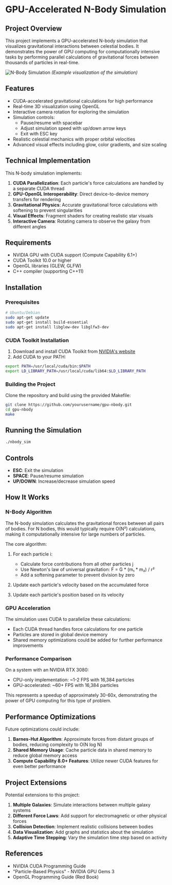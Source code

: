 # GPU-Accelerated N-Body Simulation

## Project Overview

This project implements a GPU-accelerated N-body simulation that visualizes gravitational interactions between celestial bodies. It demonstrates the power of GPU computing for computationally intensive tasks by performing parallel calculations of gravitational forces between thousands of particles in real-time.

![N-Body Simulation](https://i.ibb.co/MGm4dYN/nbody-sim.jpg)
*(Example visualization of the simulation)*

## Features

- CUDA-accelerated gravitational calculations for high performance
- Real-time 3D visualization using OpenGL
- Interactive camera rotation for exploring the simulation
- Simulation controls:
  - Pause/resume with spacebar
  - Adjust simulation speed with up/down arrow keys
  - Exit with ESC key
- Realistic celestial mechanics with proper orbital velocities
- Advanced visual effects including glow, color gradients, and size scaling

## Technical Implementation

This N-body simulation implements:

1. **CUDA Parallelization**: Each particle's force calculations are handled by a separate CUDA thread
2. **GPU-OpenGL Interoperability**: Direct device-to-device memory transfers for rendering
3. **Gravitational Physics**: Accurate gravitational force calculations with softening to prevent singularities
4. **Visual Effects**: Fragment shaders for creating realistic star visuals
5. **Interactive Camera**: Rotating camera to observe the galaxy from different angles

## Requirements

- NVIDIA GPU with CUDA support (Compute Capability 6.1+)
- CUDA Toolkit 10.0 or higher
- OpenGL libraries (GLEW, GLFW)
- C++ compiler (supporting C++11)

## Installation

### Prerequisites

```bash
# Ubuntu/Debian
sudo apt-get update
sudo apt-get install build-essential
sudo apt-get install libglew-dev libglfw3-dev
```

### CUDA Toolkit Installation

1. Download and install CUDA Toolkit from [NVIDIA's website](https://developer.nvidia.com/cuda-downloads)
2. Add CUDA to your PATH:

```bash
export PATH=/usr/local/cuda/bin:$PATH
export LD_LIBRARY_PATH=/usr/local/cuda/lib64:$LD_LIBRARY_PATH
```

### Building the Project

Clone the repository and build using the provided Makefile:

```bash
git clone https://github.com/yourusername/gpu-nbody.git
cd gpu-nbody
make
```

## Running the Simulation

```bash
./nbody_sim
```

## Controls

- **ESC**: Exit the simulation
- **SPACE**: Pause/resume simulation
- **UP/DOWN**: Increase/decrease simulation speed

## How It Works

### N-Body Algorithm

The N-body simulation calculates the gravitational forces between all pairs of bodies. For N bodies, this would typically require O(N²) calculations, making it computationally intensive for large numbers of particles.

The core algorithm:

1. For each particle i:
   - Calculate force contributions from all other particles j
   - Use Newton's law of universal gravitation: F = G * (m₁ * m₂) / r²
   - Add a softening parameter to prevent division by zero

2. Update each particle's velocity based on the accumulated force

3. Update each particle's position based on its velocity

### GPU Acceleration

The simulation uses CUDA to parallelize these calculations:

- Each CUDA thread handles force calculations for one particle
- Particles are stored in global device memory
- Shared memory optimizations could be added for further performance improvements

### Performance Comparison

On a system with an NVIDIA RTX 3080:
- CPU-only implementation: ~1-2 FPS with 16,384 particles
- GPU-accelerated: ~60+ FPS with 16,384 particles

This represents a speedup of approximately 30-60x, demonstrating the power of GPU computing for this type of problem.

## Performance Optimizations

Future optimizations could include:

1. **Barnes-Hut Algorithm**: Approximate forces from distant groups of bodies, reducing complexity to O(N log N)
2. **Shared Memory Usage**: Cache particle data in shared memory to reduce global memory access
3. **Compute Capability 8.0+ Features**: Utilize newer CUDA features for even better performance

## Project Extensions

Potential extensions to this project:

1. **Multiple Galaxies**: Simulate interactions between multiple galaxy systems
2. **Different Force Laws**: Add support for electromagnetic or other physical forces
3. **Collision Detection**: Implement realistic collisions between bodies
4. **Data Visualization**: Add graphs and statistics about the simulation
5. **Adaptive Time Stepping**: Vary the simulation time step based on activity

## References

- NVIDIA CUDA Programming Guide
- "Particle-Based Physics" - NVIDIA GPU Gems 3
- OpenGL Programming Guide (Red Book)
